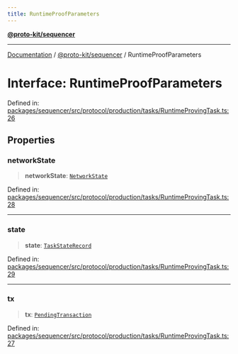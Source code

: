 ```yaml
---
title: RuntimeProofParameters
---
```


[**@proto-kit/sequencer**](../README.md)

***

[Documentation](../../../README.md) / [@proto-kit/sequencer](../README.md) / RuntimeProofParameters

# Interface: RuntimeProofParameters

Defined in: [packages/sequencer/src/protocol/production/tasks/RuntimeProvingTask.ts:26](https://github.com/proto-kit/framework/blob/4d6b3b6da51b3edee0fbf25ce72c1f59ec61e891/packages/sequencer/src/protocol/production/tasks/RuntimeProvingTask.ts#L26)

## Properties

### networkState

> **networkState**: [`NetworkState`](../../protocol/classes/NetworkState.md)

Defined in: [packages/sequencer/src/protocol/production/tasks/RuntimeProvingTask.ts:28](https://github.com/proto-kit/framework/blob/4d6b3b6da51b3edee0fbf25ce72c1f59ec61e891/packages/sequencer/src/protocol/production/tasks/RuntimeProvingTask.ts#L28)

***

### state

> **state**: [`TaskStateRecord`](../type-aliases/TaskStateRecord.md)

Defined in: [packages/sequencer/src/protocol/production/tasks/RuntimeProvingTask.ts:29](https://github.com/proto-kit/framework/blob/4d6b3b6da51b3edee0fbf25ce72c1f59ec61e891/packages/sequencer/src/protocol/production/tasks/RuntimeProvingTask.ts#L29)

***

### tx

> **tx**: [`PendingTransaction`](../classes/PendingTransaction.md)

Defined in: [packages/sequencer/src/protocol/production/tasks/RuntimeProvingTask.ts:27](https://github.com/proto-kit/framework/blob/4d6b3b6da51b3edee0fbf25ce72c1f59ec61e891/packages/sequencer/src/protocol/production/tasks/RuntimeProvingTask.ts#L27)
